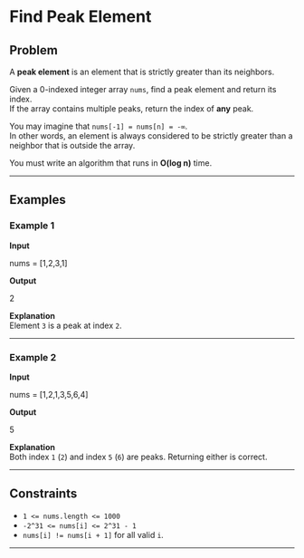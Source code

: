 # Find Peak Element

## Problem  
A **peak element** is an element that is strictly greater than its neighbors.  

Given a 0-indexed integer array `nums`, find a peak element and return its index.  
If the array contains multiple peaks, return the index of **any** peak.  

You may imagine that `nums[-1] = nums[n] = -∞`.  
In other words, an element is always considered to be strictly greater than a neighbor that is outside the array.

You must write an algorithm that runs in **O(log n)** time.

---

## Examples

### Example 1
**Input**

nums = [1,2,3,1]

**Output**

2

**Explanation**  
Element `3` is a peak at index `2`.

---

### Example 2
**Input**

nums = [1,2,1,3,5,6,4]

**Output**

5

**Explanation**  
Both index `1` (`2`) and index `5` (`6`) are peaks. Returning either is correct.

---

## Constraints
- `1 <= nums.length <= 1000`
- `-2^31 <= nums[i] <= 2^31 - 1`
- `nums[i] != nums[i + 1]` for all valid `i`.

---

